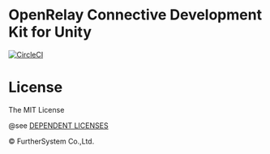 # OpenRelay Connective Development Kit for Unity
[![CircleCI](https://circleci.com/gh/OpenRelayOSS/openrelay-cdk-unity.svg?style=svg)](https://circleci.com/gh/OpenRelayOSS/openrelay-cdk-unity)

# License
The MIT License

@see [DEPENDENT LICENSES](https://github.com/OpenRelayOSS/openrelay-cdk-unity/blob/master/LICENSE)


©︎ FurtherSystem Co.,Ltd.
